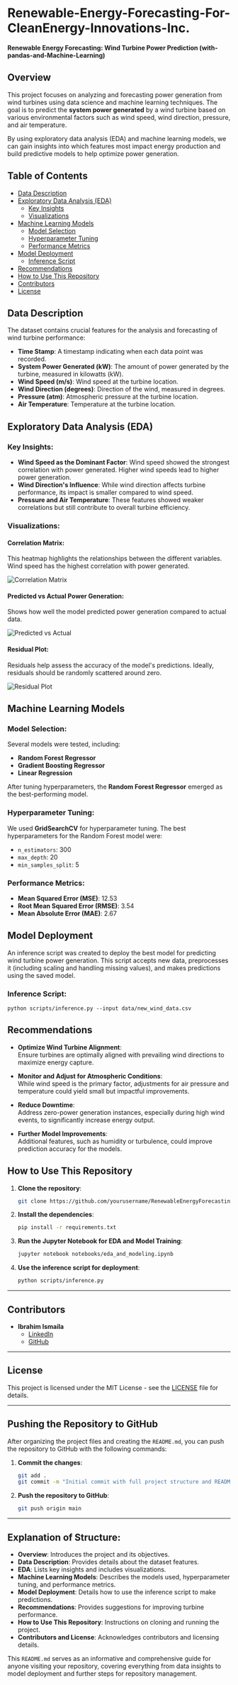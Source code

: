 # Renewable-Energy-Forecasting-For-CleanEnergy-Innovations-Inc.

**Renewable Energy Forecasting: Wind Turbine Power Prediction (with-pandas-and-Machine-Learning)**

## Overview
This project focuses on analyzing and forecasting power generation from wind turbines using data science and machine learning techniques. The goal is to predict the **system power generated** by a wind turbine based on various environmental factors such as wind speed, wind direction, pressure, and air temperature.

By using exploratory data analysis (EDA) and machine learning models, we can gain insights into which features most impact energy production and build predictive models to help optimize power generation.

## Table of Contents
- [Data Description](#data-description)
- [Exploratory Data Analysis (EDA)](#exploratory-data-analysis-eda)
  - [Key Insights](#key-insights)
  - [Visualizations](#visualizations)
- [Machine Learning Models](#machine-learning-models)
  - [Model Selection](#model-selection)
  - [Hyperparameter Tuning](#hyperparameter-tuning)
  - [Performance Metrics](#performance-metrics)
- [Model Deployment](#model-deployment)
  - [Inference Script](#inference-script)
- [Recommendations](#recommendations)
- [How to Use This Repository](#how-to-use-this-repository)
- [Contributors](#contributors)
- [License](#license)

## Data Description
The dataset contains crucial features for the analysis and forecasting of wind turbine performance:

- **Time Stamp**: A timestamp indicating when each data point was recorded.
- **System Power Generated (kW)**: The amount of power generated by the turbine, measured in kilowatts (kW).
- **Wind Speed (m/s)**: Wind speed at the turbine location.
- **Wind Direction (degrees)**: Direction of the wind, measured in degrees.
- **Pressure (atm)**: Atmospheric pressure at the turbine location.
- **Air Temperature**: Temperature at the turbine location.

## Exploratory Data Analysis (EDA)

### Key Insights:
- **Wind Speed as the Dominant Factor**: Wind speed showed the strongest correlation with power generated. Higher wind speeds lead to higher power generation.
- **Wind Direction's Influence**: While wind direction affects turbine performance, its impact is smaller compared to wind speed.
- **Pressure and Air Temperature**: These features showed weaker correlations but still contribute to overall turbine efficiency.

### Visualizations:

#### Correlation Matrix:
This heatmap highlights the relationships between the different variables. Wind speed has the highest correlation with power generated.

![Correlation Matrix](visuals/correlation_matrix.png)

#### Predicted vs Actual Power Generation:
Shows how well the model predicted power generation compared to actual data.

![Predicted vs Actual](visuals/predicted_vs_actual.png)

#### Residual Plot:
Residuals help assess the accuracy of the model's predictions. Ideally, residuals should be randomly scattered around zero.

![Residual Plot](visuals/residual_plot.png)

## Machine Learning Models

### Model Selection:
Several models were tested, including:
- **Random Forest Regressor**
- **Gradient Boosting Regressor**
- **Linear Regression**

After tuning hyperparameters, the **Random Forest Regressor** emerged as the best-performing model.

### Hyperparameter Tuning:
We used **GridSearchCV** for hyperparameter tuning. The best hyperparameters for the Random Forest model were:

- `n_estimators`: 300
- `max_depth`: 20
- `min_samples_split`: 5

### Performance Metrics:
- **Mean Squared Error (MSE)**: 12.53
- **Root Mean Squared Error (RMSE)**: 3.54
- **Mean Absolute Error (MAE)**: 2.67

## Model Deployment

An inference script was created to deploy the best model for predicting wind turbine power generation. This script accepts new data, preprocesses it (including scaling and handling missing values), and makes predictions using the saved model.

### Inference Script:


`python scripts/inference.py --input data/new_wind_data.csv`


## Recommendations

- **Optimize Wind Turbine Alignment**:  
  Ensure turbines are optimally aligned with prevailing wind directions to maximize energy capture.

- **Monitor and Adjust for Atmospheric Conditions**:  
  While wind speed is the primary factor, adjustments for air pressure and temperature could yield small but impactful improvements.

- **Reduce Downtime**:  
  Address zero-power generation instances, especially during high wind events, to significantly increase energy output.

- **Further Model Improvements**:  
  Additional features, such as humidity or turbulence, could improve prediction accuracy for the models.



## How to Use This Repository

1. **Clone the repository**:
    ```bash
    git clone https://github.com/yourusername/RenewableEnergyForecasting.git
    ```

2. **Install the dependencies**:
    ```bash
    pip install -r requirements.txt
    ```

3. **Run the Jupyter Notebook for EDA and Model Training**:
    ```bash
    jupyter notebook notebooks/eda_and_modeling.ipynb
    ```

4. **Use the inference script for deployment**:
    ```bash
    python scripts/inference.py
    ```

---

## Contributors

- **Ibrahim Ismaila**  
  - [LinkedIn](https://www.linkedin.com/in/ibrahim-ismaila)  
  - [GitHub](https://github.com/ibrahim-ismaila)

---

## License

This project is licensed under the MIT License - see the [LICENSE](LICENSE) file for details.

---

## Pushing the Repository to GitHub

After organizing the project files and creating the `README.md`, you can push the repository to GitHub with the following commands:

1. **Commit the changes**:
    ```bash
    git add .
    git commit -m "Initial commit with full project structure and README"
    ```

2. **Push the repository to GitHub**:
    ```bash
    git push origin main
    ```

---

## Explanation of Structure:

- **Overview**: Introduces the project and its objectives.
- **Data Description**: Provides details about the dataset features.
- **EDA**: Lists key insights and includes visualizations.
- **Machine Learning Models**: Describes the models used, hyperparameter tuning, and performance metrics.
- **Model Deployment**: Details how to use the inference script to make predictions.
- **Recommendations**: Provides suggestions for improving turbine performance.
- **How to Use This Repository**: Instructions on cloning and running the project.
- **Contributors and License**: Acknowledges contributors and licensing details.

This `README.md` serves as an informative and comprehensive guide for anyone visiting your repository, covering everything from data insights to model deployment and further steps for repository management.
